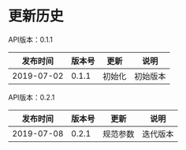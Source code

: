 # 更新历史 #
API版本：0.1.1

|发布时间|版本号|更新|说明|
|---|---|---|---|
|2019-07-02|0.1.1|初始化|初始版本

API版本：0.2.1

|发布时间|版本号|更新|说明|
|---|---|---|---|
|2019-07-08|0.2.1|规范参数|迭代版本
